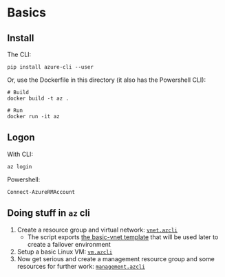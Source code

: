 # Basics

## Install

The CLI:

    pip install azure-cli --user

Or, use the Dockerfile in this directory (it also has the Powershell CLI):

    # Build
    docker build -t az .

    # Run
    docker run -it az

## Logon

With CLI:

    az login

Powershell:

    Connect-AzureRMAccount

## Doing stuff in `az` cli

1. Create a resource group and virtual network: [`vnet.azcli`](vnet.azcli)
    - The script exports [the basic-vnet template](templates/basic-vnet.json) that will be used later to create a failover environment
1. Setup a basic Linux VM: [`vm.azcli`](vm.azcli)
1. Now get serious and create a management resource group and some resources for further work: [`management.azcli`](management.azcli)
